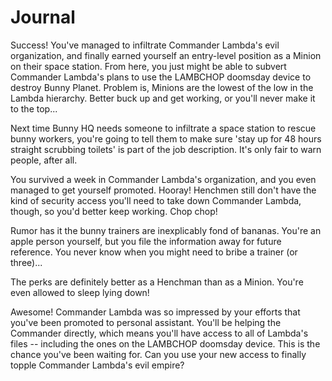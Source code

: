 Journal
=============

Success! You've managed to infiltrate Commander Lambda's evil organization, and finally earned yourself an entry-level position as a Minion on their space station. 
From here, you just might be able to subvert Commander Lambda's plans to use the LAMBCHOP doomsday device to destroy Bunny Planet. 
Problem is, Minions are the lowest of the low in the Lambda hierarchy. Better buck up and get working, or you'll never make it to the top...

Next time Bunny HQ needs someone to infiltrate a space station to rescue bunny workers, 
you're going to tell them to make sure 'stay up for 48 hours straight scrubbing toilets' is part of the job description. 
It's only fair to warn people, after all.

You survived a week in Commander Lambda's organization, and you even managed to get yourself promoted. 
Hooray! Henchmen still don't have the kind of security access you'll need to take down Commander Lambda, though, so you'd better keep working. Chop chop!

Rumor has it the bunny trainers are inexplicably fond of bananas. 
You're an apple person yourself, but you file the information away for future reference. 
You never know when you might need to bribe a trainer (or three)...

The perks are definitely better as a Henchman than as a Minion. 
You're even allowed to sleep lying down!

Awesome! Commander Lambda was so impressed by your efforts that you've been promoted to personal assistant. 
You'll be helping the Commander directly, which means you'll have access to all of Lambda's files -- including the ones on the LAMBCHOP doomsday device. 
This is the chance you've been waiting for. Can you use your new access to finally topple Commander Lambda's evil empire?
